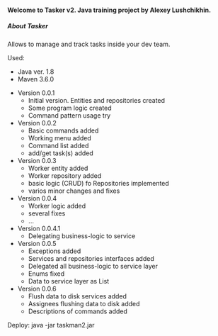 #### Welcome to **Tasker v2**. Java training project by Alexey Lushchikhin.

##### **About Tasker**

Allows to manage and track tasks inside your dev team.

Used:
- Java ver. 1.8
- Maven 3.6.0

* Version 0.0.1
    * Initial version. Entities and repositories created
    * Some program logic created
    * Command pattern usage try
* Version 0.0.2
    * Basic commands added
    * Working menu added
    * Command list added
    * add/get task(s) added
* Version 0.0.3
    * Worker entity added
    * Worker repository added
    * basic logic (CRUD) fo Repositories implemented
    * varios minor changes and fixes
* Version 0.0.4
    * Worker logic added
    * several fixes
    * ...    
* Version 0.0.4.1
    * Delegating business-logic to service
* Version 0.0.5
    * Exceptions added
    * Services and repositories interfaces added
    * Delegated all business-logic to service layer
    * Enums fixed
    * Data to service layer as List
* Version 0.0.6
    * Flush data to disk services added
    * Assignees flushing data to disk added
    * Descriptions of commands added
    
Deploy: java -jar taskman2.jar

